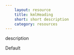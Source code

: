 ```yaml
---
    layout: resource
    title: kmlHeading
    short: short description
    category: resources
---
```


description

Default

